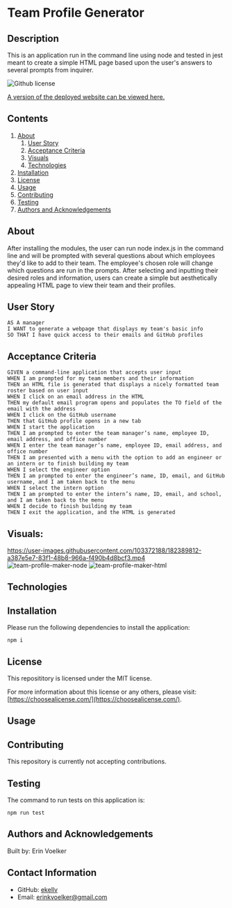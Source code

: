 
  
# Team Profile Generator

## Description 

This is an application run in the command line using node and tested in jest meant to create a simple HTML page based upon the user's answers to several prompts from inquirer. 

![Github license](http://img.shields.io/badge/License-MIT-yellow.svg)

[A version of the deployed website can be viewed here.](https://ekellv.github.io/Team-Profile-Generator/)

## Contents
1. [About](#about)
      1. [User Story](#user%20story)
      2. [Acceptance Criteria](#acceptance%20criteria)
      3. [Visuals](#visuals)
      4. [Technologies](#technologies)
2. [Installation](#installation)
3. [License](#license)
4. [Usage](#usage)
5. [Contributing](#contributing)
6. [Testing](#testing)
7. [Authors and Acknowledgements](#authors%20and%20acknowledgements)

## About

After installing the modules, the user can run node index.js in the command line and will be prompted with several questions about which employees they'd like to add to their team. The employee's chosen role will change which questions are run in the prompts. After selecting and inputting their desired roles and information, users can create a simple but aesthetically appealing HTML page to view their team and their profiles. 

## User Story

```
AS A manager
I WANT to generate a webpage that displays my team's basic info
SO THAT I have quick access to their emails and GitHub profiles
```

## Acceptance Criteria 

```
GIVEN a command-line application that accepts user input
WHEN I am prompted for my team members and their information
THEN an HTML file is generated that displays a nicely formatted team roster based on user input
WHEN I click on an email address in the HTML
THEN my default email program opens and populates the TO field of the email with the address
WHEN I click on the GitHub username
THEN that GitHub profile opens in a new tab
WHEN I start the application
THEN I am prompted to enter the team manager’s name, employee ID, email address, and office number
WHEN I enter the team manager’s name, employee ID, email address, and office number
THEN I am presented with a menu with the option to add an engineer or an intern or to finish building my team
WHEN I select the engineer option
THEN I am prompted to enter the engineer’s name, ID, email, and GitHub username, and I am taken back to the menu
WHEN I select the intern option
THEN I am prompted to enter the intern’s name, ID, email, and school, and I am taken back to the menu
WHEN I decide to finish building my team
THEN I exit the application, and the HTML is generated
```

## Visuals: 

https://user-images.githubusercontent.com/103372188/182389812-a387e5e7-83f1-48b8-966a-f490b4d8bcf3.mp4
![team-profile-maker-node](https://user-images.githubusercontent.com/103372188/182389878-e86413f4-d8ab-4e10-82dd-86e3a8c222a3.png)
![team-profile-maker-html](https://user-images.githubusercontent.com/103372188/182389890-a8d89bdc-8b4d-4110-bb75-81ae0605344e.png)



## Technologies



## Installation 

Please run the following dependencies to install the application: 

`
npm i
`

## License 

This reposititory is licensed under the MIT license. 

For more information about this license or any others, please visit: [https://choosealicense.com/](https://choosealicense.com/).

## Usage 



## Contributing 

This repository is currently not accepting contributions. 

## Testing 

The command to run tests on this application is: 

`
npm run test
`

## Authors and Acknowledgements

Built by: Erin Voelker

## Contact Information

* GitHub: [ekellv](https://github.com/ekellv)
* Email: [erinkvoelker@gmail.com](mailto:erinkvoelker@gmail.com)

